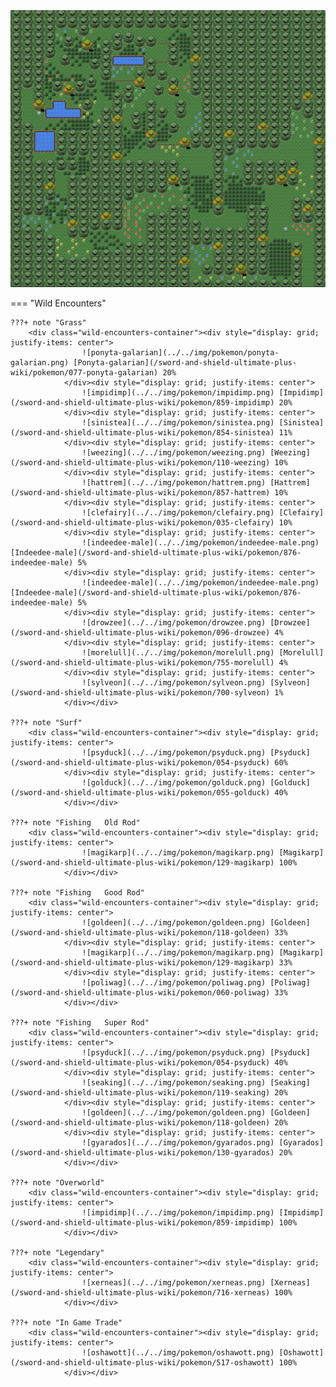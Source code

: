 <img src="../../img/routes/Glimwood Tangle.png" alt="Glimwood Tangle"/>

=== "Wild Encounters"


	???+ note "Grass"
		<div class="wild-encounters-container"><div style="display: grid; justify-items: center">
                    ![ponyta-galarian](../../img/pokemon/ponyta-galarian.png) [Ponyta-galarian](/sword-and-shield-ultimate-plus-wiki/pokemon/077-ponyta-galarian) 20%
                </div><div style="display: grid; justify-items: center">
                    ![impidimp](../../img/pokemon/impidimp.png) [Impidimp](/sword-and-shield-ultimate-plus-wiki/pokemon/859-impidimp) 20%
                </div><div style="display: grid; justify-items: center">
                    ![sinistea](../../img/pokemon/sinistea.png) [Sinistea](/sword-and-shield-ultimate-plus-wiki/pokemon/854-sinistea) 11%
                </div><div style="display: grid; justify-items: center">
                    ![weezing](../../img/pokemon/weezing.png) [Weezing](/sword-and-shield-ultimate-plus-wiki/pokemon/110-weezing) 10%
                </div><div style="display: grid; justify-items: center">
                    ![hattrem](../../img/pokemon/hattrem.png) [Hattrem](/sword-and-shield-ultimate-plus-wiki/pokemon/857-hattrem) 10%
                </div><div style="display: grid; justify-items: center">
                    ![clefairy](../../img/pokemon/clefairy.png) [Clefairy](/sword-and-shield-ultimate-plus-wiki/pokemon/035-clefairy) 10%
                </div><div style="display: grid; justify-items: center">
                    ![indeedee-male](../../img/pokemon/indeedee-male.png) [Indeedee-male](/sword-and-shield-ultimate-plus-wiki/pokemon/876-indeedee-male) 5%
                </div><div style="display: grid; justify-items: center">
                    ![indeedee-male](../../img/pokemon/indeedee-male.png) [Indeedee-male](/sword-and-shield-ultimate-plus-wiki/pokemon/876-indeedee-male) 5%
                </div><div style="display: grid; justify-items: center">
                    ![drowzee](../../img/pokemon/drowzee.png) [Drowzee](/sword-and-shield-ultimate-plus-wiki/pokemon/096-drowzee) 4%
                </div><div style="display: grid; justify-items: center">
                    ![morelull](../../img/pokemon/morelull.png) [Morelull](/sword-and-shield-ultimate-plus-wiki/pokemon/755-morelull) 4%
                </div><div style="display: grid; justify-items: center">
                    ![sylveon](../../img/pokemon/sylveon.png) [Sylveon](/sword-and-shield-ultimate-plus-wiki/pokemon/700-sylveon) 1%
                </div></div>

	???+ note "Surf"
		<div class="wild-encounters-container"><div style="display: grid; justify-items: center">
                    ![psyduck](../../img/pokemon/psyduck.png) [Psyduck](/sword-and-shield-ultimate-plus-wiki/pokemon/054-psyduck) 60%
                </div><div style="display: grid; justify-items: center">
                    ![golduck](../../img/pokemon/golduck.png) [Golduck](/sword-and-shield-ultimate-plus-wiki/pokemon/055-golduck) 40%
                </div></div>

	???+ note "Fishing   Old Rod"
		<div class="wild-encounters-container"><div style="display: grid; justify-items: center">
                    ![magikarp](../../img/pokemon/magikarp.png) [Magikarp](/sword-and-shield-ultimate-plus-wiki/pokemon/129-magikarp) 100%
                </div></div>

	???+ note "Fishing   Good Rod"
		<div class="wild-encounters-container"><div style="display: grid; justify-items: center">
                    ![goldeen](../../img/pokemon/goldeen.png) [Goldeen](/sword-and-shield-ultimate-plus-wiki/pokemon/118-goldeen) 33%
                </div><div style="display: grid; justify-items: center">
                    ![magikarp](../../img/pokemon/magikarp.png) [Magikarp](/sword-and-shield-ultimate-plus-wiki/pokemon/129-magikarp) 33%
                </div><div style="display: grid; justify-items: center">
                    ![poliwag](../../img/pokemon/poliwag.png) [Poliwag](/sword-and-shield-ultimate-plus-wiki/pokemon/060-poliwag) 33%
                </div></div>

	???+ note "Fishing   Super Rod"
		<div class="wild-encounters-container"><div style="display: grid; justify-items: center">
                    ![psyduck](../../img/pokemon/psyduck.png) [Psyduck](/sword-and-shield-ultimate-plus-wiki/pokemon/054-psyduck) 40%
                </div><div style="display: grid; justify-items: center">
                    ![seaking](../../img/pokemon/seaking.png) [Seaking](/sword-and-shield-ultimate-plus-wiki/pokemon/119-seaking) 20%
                </div><div style="display: grid; justify-items: center">
                    ![goldeen](../../img/pokemon/goldeen.png) [Goldeen](/sword-and-shield-ultimate-plus-wiki/pokemon/118-goldeen) 20%
                </div><div style="display: grid; justify-items: center">
                    ![gyarados](../../img/pokemon/gyarados.png) [Gyarados](/sword-and-shield-ultimate-plus-wiki/pokemon/130-gyarados) 20%
                </div></div>

	???+ note "Overworld"
		<div class="wild-encounters-container"><div style="display: grid; justify-items: center">
                    ![impidimp](../../img/pokemon/impidimp.png) [Impidimp](/sword-and-shield-ultimate-plus-wiki/pokemon/859-impidimp) 100%
                </div></div>

	???+ note "Legendary"
		<div class="wild-encounters-container"><div style="display: grid; justify-items: center">
                    ![xerneas](../../img/pokemon/xerneas.png) [Xerneas](/sword-and-shield-ultimate-plus-wiki/pokemon/716-xerneas) 100%
                </div></div>

	???+ note "In Game Trade"
		<div class="wild-encounters-container"><div style="display: grid; justify-items: center">
                    ![oshawott](../../img/pokemon/oshawott.png) [Oshawott](/sword-and-shield-ultimate-plus-wiki/pokemon/517-oshawott) 100%
                </div></div>



